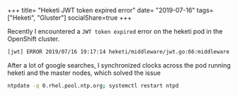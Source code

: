 +++
title= "Heketi JWT token expired error"
date= "2019-07-16"
tags= ["Heketi", "Gluster"]
socialShare=true
+++

Recently I encountered a `JWT token expired` error on the heketi pod in the OpenShift cluster.

```bash
[jwt] ERROR 2019/07/16 19:17:14 heketi/middleware/jwt.go:66:middleware.(*HeketiJwtClaims).Valid: exp validation failed: Token is expired by 1h48m59s
```

After a lot of google searches, I synchronized clocks across the pod running heketi and the master nodes, which solved the issue

```bash
ntpdate -q 0.rhel.pool.ntp.org; systemctl restart ntpd
```
